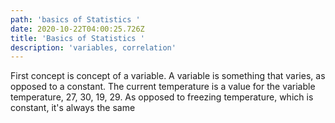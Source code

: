 ```yaml
---
path: 'basics of Statistics '
date: 2020-10-22T04:00:25.726Z
title: 'Basics of Statistics '
description: 'variables, correlation'
---
```

First concept is concept of a variable. A variable is something that varies, as opposed to a constant. The current temperature is a value for the variable temperature, 27, 30, 19, 29. As opposed to freezing temperature, which is constant, it's always the same
